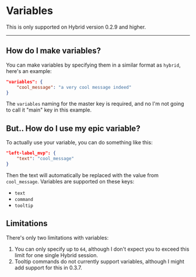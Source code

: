 # Variables
This is only supported on Hybrid version 0.2.9 and higher.
***
## How do I make variables?
You can make variables by specifying them in a similar format as `hybrid`, here's an example:

```json
"variables": {
    "cool_message": "a very cool message indeed"
}
```

The `variables` naming for the master key is required, and no I'm not going to call it "main" key in this example.

## But.. How do I use my epic variable?
To actually use your variable, you can do something like this:

```json
"left-label_mvp": {
    "text": "cool_message"
}
```

Then the text will automatically be replaced with the value from `cool_message`. Variables are supported on these keys:
- `text`
- `command`
- `tooltip`
## Limitations
There's only two limitations with variables:
1. You can only specify up to `64`, although I don't expect you to exceed this limit for one single Hybrid session.
2. Tooltip commands do not currently support variables, although I might add support for this in 0.3.7.
